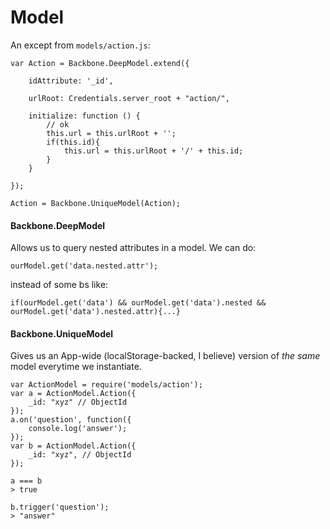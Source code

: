 # Model


An except from `models/action.js`:

    var Action = Backbone.DeepModel.extend({

        idAttribute: '_id',

        urlRoot: Credentials.server_root + "action/",

        initialize: function () {
            // ok
            this.url = this.urlRoot + '';
            if(this.id){
                this.url = this.urlRoot + '/' + this.id;
            }
        }

    });

    Action = Backbone.UniqueModel(Action);


#### Backbone.DeepModel

Allows us to query nested attributes in a model. We can do:

    ourModel.get('data.nested.attr');

instead of some bs like:

    if(ourModel.get('data') && ourModel.get('data').nested && ourModel.get('data').nested.attr){...}




#### Backbone.UniqueModel

Gives us an App-wide (localStorage-backed, I believe) version of *the same* model everytime we instantiate.

    var ActionModel = require('models/action');
    var a = ActionModel.Action({
        _id: "xyz" // ObjectId
    });
    a.on('question', function({
        console.log('answer');
    });
    var b = ActionModel.Action({
        _id: "xyz", // ObjectId
    });

    a === b
    > true

    b.trigger('question');
    > "answer"








